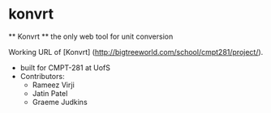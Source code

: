 # konvrt

** Konvrt ** the only web tool for unit conversion

Working URL of [Konvrt] (http://bigtreeworld.com/school/cmpt281/project/).

- built for CMPT-281 at UofS
- Contributors:
    * Rameez Virji
    * Jatin Patel
    * Graeme Judkins
